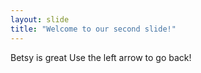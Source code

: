 ```yaml
---
layout: slide
title: "Welcome to our second slide!"
---
```

Betsy is great
Use the left arrow to go back!
